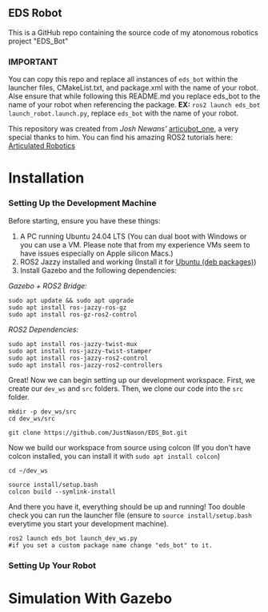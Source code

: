 ## EDS Robot

This is a GitHub repo containing the source code of my atonomous robotics project "EDS_Bot"

### IMPORTANT
You can copy this repo and replace all instances of `eds_bot` within the launcher files, CMakeList.txt, and package.xml with the name of your robot. Alse ensure that while following this README.md you replace eds_bot to the name of your robot when referencing the package. 
**EX:** `ros2 launch eds_bot launch_robot.launch.py`, replace `eds_bot` with the name of your robot.

This repository was created from _Josh Newans'_ [articubot_one](https://github.com/joshnewans/articubot_one), a very special thanks to him.
You can find his amazing ROS2 tutorials here:
[Articulated Robotics](https://www.youtube.com/@ArticulatedRobotics)

Installation
============
### Setting Up the Development Machine

Before starting, ensure you have these things:
1. A PC running Ubuntu 24.04 LTS (You can dual boot with Windows or you can use a VM. Please note that from my experience VMs seem to have issues especially on Apple silicon Macs.)
2. ROS2 Jazzy installed and working (Install it for [Ubuntu (deb packages)](https://docs.ros.org/en/jazzy/Installation/Ubuntu-Install-Debs.html))
3. Install Gazebo and the following dependencies:

_Gazebo + ROS2 Bridge:_
```
sudo apt update && sudo apt upgrade
sudo apt install ros-jazzy-ros-gz
sudo apt install ros-gz-ros2-control
```

_ROS2 Dependencies:_
```
sudo apt install ros-jazzy-twist-mux
sudo apt install ros-jazzy-twist-stamper
sudo apt install ros-jazzy-ros2-control
sudo apt install ros-jazzy-ros2-controllers
```

Great! Now we can begin setting up our development workspace.
First, we create our `dev_ws` and `src` folders. Then, we clone our code into the `src` folder.
```
mkdir -p dev_ws/src
cd dev_ws/src

git clone https://github.com/JustNason/EDS_Bot.git
```
Now we build our workspace from source using colcon (If you don't have colcon installed, you can install it with `sudo apt install colcon`)
```
cd ~/dev_ws

source install/setup.bash
colcon build --symlink-install
```
And there you have it, everything should be up and running! Too double check you can run the launcher file (ensure to `source install/setup.bash` everytime you start your development machine).
```
ros2 launch eds_bot launch_dev_ws.py
#if you set a custom package name change "eds_bot" to it.
```
### Setting Up Your Robot

Simulation With Gazebo
======================